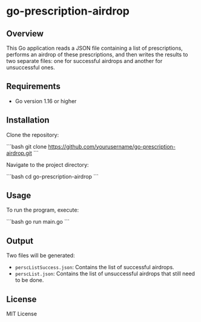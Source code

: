 # go-prescription-airdrop

## Overview

This Go application reads a JSON file containing a list of prescriptions, performs an airdrop of these prescriptions, and then writes the results to two separate files: one for successful airdrops and another for unsuccessful ones.

## Requirements

- Go version 1.16 or higher

## Installation

Clone the repository:

\`\`\`bash
git clone https://github.com/yourusername/go-prescription-airdrop.git
\`\`\`

Navigate to the project directory:

\`\`\`bash
cd go-prescription-airdrop
\`\`\`

## Usage

To run the program, execute:

\`\`\`bash
go run main.go
\`\`\`

## Output

Two files will be generated:

- `perscListSuccess.json`: Contains the list of successful airdrops.
- `perscList.json`: Contains the list of unsuccessful airdrops that still need to be done.

## License

MIT License
